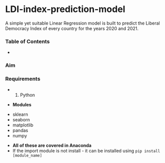 # LDI-index-prediction-model
A simple yet suitable Linear Regression model is built to predict the Liberal Democracy Index of every country for the years 2020 and 2021.

### Table of Contents
* []()



### Aim


### 


### Requirements 
* 1) Python 

* **Modules**
- sklearn
- seaborn
- matplotlib
- pandas 
- numpy

* **All of these are covered in Anaconda**
* If the import module is not install - it can be installed using `pip install [module_name]`



